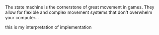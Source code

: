 The state machine is the cornerstone of great movement in games. They allow for flexible and complex movement systems that don't overwhelm your computer...

this is my interpretation of implementation
